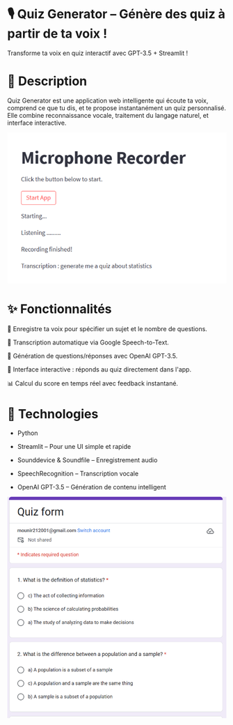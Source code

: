 # 🎙️ Quiz Generator – Génère des quiz à partir de ta voix !

Transforme ta voix en quiz interactif avec GPT-3.5 + Streamlit !

# 🚀 Description
Quiz Generator est une application web intelligente qui écoute ta voix, comprend ce que tu dis, et te propose instantanément un quiz personnalisé. Elle combine reconnaissance vocale, traitement du langage naturel, et interface interactive.

![App Preview](assets/App.png)

# ✨ Fonctionnalités
🎤 Enregistre ta voix pour spécifier un sujet et le nombre de questions.

🧠 Transcription automatique via Google Speech-to-Text.

🤖 Génération de questions/réponses avec OpenAI GPT-3.5.

🧪 Interface interactive : réponds au quiz directement dans l'app.

📊 Calcul du score en temps réel avec feedback instantané.

# 🧰 Technologies
- Python

- Streamlit – Pour une UI simple et rapide

- Sounddevice & Soundfile – Enregistrement audio

- SpeechRecognition – Transcription vocale

- OpenAI GPT-3.5 – Génération de contenu intelligent

![Generated Quiz](assets/Quiz.png)
